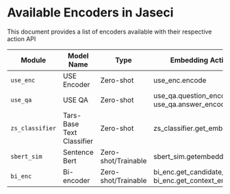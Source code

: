 # Available Encoders in Jaseci

This document provides a list of encoders available with their respective action API

| Module          | Model Name                 | Type                 | Embedding Action                                 |
| --------------- | -------------------------- | -------------------- | ------------------------------------------------ | 
| `use_enc`       | USE Encoder                | Zero-shot            | use_enc.encode                                   |
| `use_qa`        | USE QA                     | Zero-shot            | use_qa.question_encode / use_qa.answer_encode    |
| `zs_classifier` | Tars-Base Text Classifier  | Zero-shot            | zs_classifier.get_embeddings                     | 
| `sbert_sim`     | Sentence Bert              | Zero-shot/Trainable  | sbert_sim.getembeddings                          |
| `bi_enc`        | Bi-encoder                 | Zero-shot/Trainable  | bi_enc.get_candidate_emb / bi_enc.get_context_emb|
